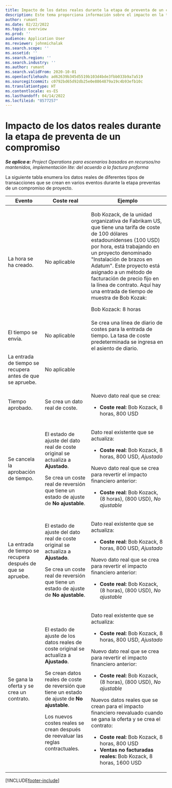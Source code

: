 ```yaml
---
title: Impacto de los datos reales durante la etapa de preventa de un compromiso
description: Este tema proporciona información sobre el impacto en la tabla de valores reales en varios eventos cuando un compromiso está en etapa preventas de Microsoft Dynamics 365 Project Operations.
author: rumant
ms.date: 02/22/2022
ms.topic: overview
ms.prod: ''
audience: Application User
ms.reviewer: johnmichalak
ms.search.scope: ''
ms.assetid: ''
ms.search.region: ''
ms.search.industry: ''
ms.author: rumant
ms.search.validFrom: 2020-10-01
ms.openlocfilehash: ad62639b345d5519b103d4bde3fbb033b9a7a519
ms.sourcegitcommit: c0792bd65d92db25e0e8864879a19c4b93efb10c
ms.translationtype: HT
ms.contentlocale: es-ES
ms.lasthandoff: 04/14/2022
ms.locfileid: "8577257"
---
```

# <a name="actuals-impact-during-the-pre-sales-stage-of-an-engagement"></a>Impacto de los datos reales durante la etapa de preventa de un compromiso

_**Se aplica a:** Project Operations para escenarios basados en recursos/no mantenidos, implementación lite: del acuerdo a la factura proforma_

La siguiente tabla enumera los datos reales de diferentes tipos de transacciones que se crean en varios eventos durante la etapa preventas de un compromiso de proyecto.

| Evento | Coste real | Ejemplo |
|---|---|---|
| La hora se ha creado. | No aplicable | <p>Bob Kozack, de la unidad organizativa de Fabrikam US, que tiene una tarifa de coste de 100 dólares estadounidenses (100 USD) por hora, está trabajando en un proyecto denominado "Instalación de brazos en Adatum". Este proyecto está asignado a un método de facturación de precio fijo en la línea de contrato. Aquí hay una entrada de tiempo de muestra de Bob Kozak:</p><p>Bob Kozack: 8 horas</p> |
| El tiempo se envía. | No aplicable | Se crea una línea de diario de costes para la entrada de tiempo. La tasa de coste predeterminada se ingresa en el asiento de diario. |
| La entrada de tiempo se recupera antes de que se apruebe. | No aplicable | |
| Tiempo aprobado. | Se crea un dato real de coste. | <p>Nuevo dato real que se crea:</p><ul><li>**Coste real:** Bob Kozack, 8 horas, 800 USD</li></ul> |
| Se cancela la aprobación de tiempo. | <p>El estado de ajuste del dato real de coste original se actualiza a **Ajustado**.</p><p>Se crea un coste real de reversión que tiene un estado de ajuste de **No ajustable**.</p> | <p>Dato real existente que se actualiza:</p><ul><li>**Coste real:** Bob Kozack, 8 horas, 800 USD, *Ajustado*</li></ul><p>Nuevo dato real que se crea para revertir el impacto financiero anterior:</p><ul><li>**Coste real:** Bob Kozack, (8 horas), (800 USD), *No ajustable*</li></ul> |
| La entrada de tiempo se recupera después de que se apruebe. | <p>El estado de ajuste del dato real de coste original se actualiza a **Ajustado**.</p><p>Se crea un coste real de reversión que tiene un estado de ajuste de **No ajustable**.</p> | <p>Dato real existente que se actualiza:</p><ul><li>**Coste real:** Bob Kozack, 8 horas, 800 USD, *Ajustado*</li></ul><p>Nuevo dato real que se crea para revertir el impacto financiero anterior:</p><ul><li>**Coste real:** Bob Kozack, (8 horas), (800 USD), *No ajustable*</li></ul> |
| Se gana la oferta y se crea un contrato. | <p>El estado de ajuste de los datos reales de coste original se actualiza a **Ajustado**.</p><p>Se crean datos reales de coste de reversión que tiene un estado de ajuste de **No ajustable**.</p><p>Los nuevos costes reales se crean después de reevaluar las reglas contractuales.</p> | <p>Dato real existente que se actualiza:</p><ul><li>**Coste real:** Bob Kozack, 8 horas, 800 USD, *Ajustado*</li></ul><p>Nuevo dato real que se crea para revertir el impacto financiero anterior:</p><ul><li>**Coste real:** Bob Kozack, (8 horas), (800 USD), *No ajustable*</li></ul><p>Nuevos datos reales que se crean para el impacto financiero reevaluado cuando se gana la oferta y se crea el contrato:</p><ul><li>**Coste real:** Bob Kozack, 8 horas, 800 USD</li><li>**Ventas no facturadas reales:** Bob Kozack, 8 horas, 1600 USD</li></ul> |

[!INCLUDE[footer-include](../includes/footer-banner.md)]
